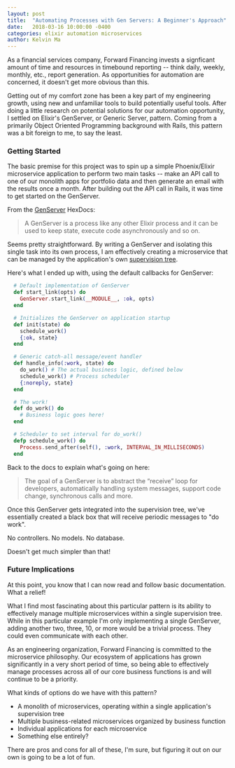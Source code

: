 ```yaml
---
layout: post
title:  "Automating Processes with Gen Servers: A Beginner's Approach"
date:   2018-03-16 10:00:00 -0400
categories: elixir automation microservices
author: Kelvin Ma
---
```

As a financial services company, Forward Financing invests a signficant amount of time and resources in timebound reporting -- think daily, weekly, monthly, etc., report generation. As opportunities for automation are concerned, it doesn't get more obvious than this.

Getting out of my comfort zone has been a key part of my engineering growth, using new and unfamiliar tools to build potentially useful tools. After doing a little research on potential solutions for our automation opportunity, I settled on Elixir's GenServer, or Generic Server, pattern. Coming from a primarily Object Oriented Programming background with Rails, this pattern was a bit foreign to me, to say the least.

### Getting Started

The basic premise for this project was to spin up a simple Phoenix/Elixir microservice application to perform two main tasks -- make an API call to one of our monolith apps for portfolio data and then generate an email with the results once a month. After building out the API call in Rails, it was time to get started on the GenServer.

From the [GenServer](https://hexdocs.pm/elixir/GenServer.html) HexDocs:

> A GenServer is a process like any other Elixir process and it can be used to keep state, execute code asynchronously and so on.

Seems pretty straightforward. By writing a GenServer and isolating this single task into its own process, I am effectively creating a microservice that can be managed by the application's own [supervision tree](https://hexdocs.pm/elixir/Supervisor.html).

Here's what I ended up with, using the default callbacks for GenServer:

```elixir
  # Default implementation of GenServer
  def start_link(opts) do
    GenServer.start_link(__MODULE__, :ok, opts)
  end

  # Initializes the GenServer on application startup
  def init(state) do
    schedule_work()
    {:ok, state}
  end

  # Generic catch-all message/event handler
  def handle_info(:work, state) do
    do_work() # The actual business logic, defined below
    schedule_work() # Process scheduler
    {:noreply, state}
  end

  # The work!
  def do_work() do
    # Business logic goes here!
  end

  # Scheduler to set interval for do_work()
  defp schedule_work() do
    Process.send_after(self(), :work, INTERVAL_IN_MILLISECONDS)
  end
```

Back to the docs to explain what's going on here:
> The goal of a GenServer is to abstract the “receive” loop for developers, automatically handling system messages, support code change, synchronous calls and more.

Once this GenServer gets integrated into the supervision tree,  we've essentially created a black box that will receive periodic messages to "do work".

No controllers. No models. No database.

Doesn't get much simpler than that!

### Future Implications

At this point, you know that I can now read and follow basic documentation. What a relief!

What I find most fascinating about this particular pattern is its ability to effectively manage multiple microservices within a single supervision tree. While in this particular example I'm only implementing a single GenServer, adding another two, three, 10, or more would be a trivial process. They could even communicate with each other.

As an engineering organization, Forward Financing is committed to the microservice philosophy. Our ecosystem of applications has grown significantly in a very short period of time, so being able to effectively manage processes across all of our core business functions is and will continue to be a priority.

What kinds of options do we have with this pattern?
* A monolith of microservices, operating within a single application's supervision tree
* Multiple business-related microservices organized by business function
* Individual applications for each microservice
* Something else entirely?

There are pros and cons for all of these, I'm sure, but figuring it out on our own is going to be a lot of fun.
